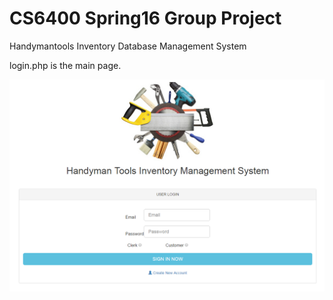 # CS6400 Spring16  Group Project
Handymantools Inventory Database Management System

login.php is the main page.




![ScreenShot](https://raw.githubusercontent.com/danielcy715/handymantools_dababase/master/handymandatabse.PNG)
